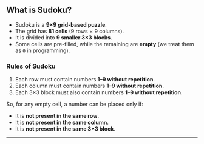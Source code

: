 ## What is Sudoku?

- Sudoku is a **9×9 grid-based puzzle**.
- The grid has **81 cells** (9 rows × 9 columns).
- It is divided into **9 smaller 3×3 blocks**.
- Some cells are pre-filled, while the remaining are **empty** (we treat them as `0` in programming).

### Rules of Sudoku

1. Each row must contain numbers **1–9 without repetition**.
2. Each column must contain numbers **1–9 without repetition**.
3. Each 3×3 block must also contain numbers **1–9 without repetition**.

So, for any empty cell, a number can be placed only if:

- It is **not present in the same row**.
- It is **not present in the same column**.
- It is **not present in the same 3×3 block**.

---